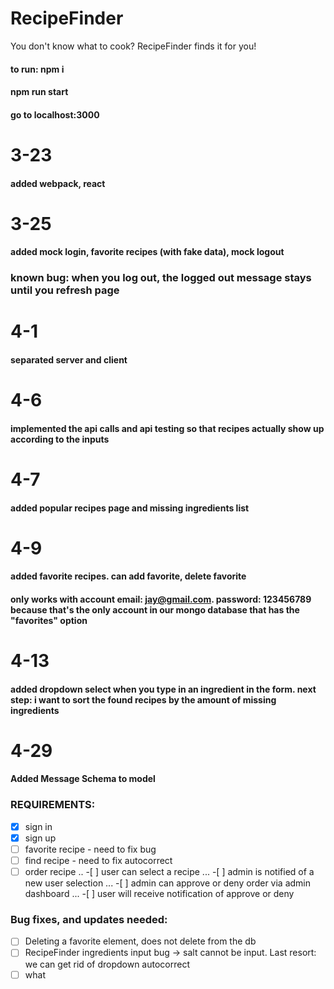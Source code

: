 # RecipeFinder
You don't know what to cook? RecipeFinder finds it for you!

#### to run: npm i ####
#### npm run start ####
#### go to localhost:3000 ####

# 3-23 # 
#### added webpack, react ####

# 3-25 #
#### added mock login, favorite recipes (with fake data), mock logout ####
### known bug: when you log out, the logged out message stays until you refresh page ###

# 4-1 #
#### separated server and client ####

# 4-6 #
#### implemented the api calls and api testing so that recipes actually show up according to the inputs ####

# 4-7 # 
#### added popular recipes page and missing ingredients list ####

# 4-9 # 
#### added favorite recipes. can add favorite, delete favorite ####
#### only works with account email: jay@gmail.com. password: 123456789 because that's the only account in our mongo database that has the "favorites" option ####

# 4-13 #
#### added dropdown select when you type in an ingredient in the form. next step: i want to sort the found recipes by the amount of missing ingredients ####

# 4-29 #
#### Added Message Schema to model
### REQUIREMENTS:
- [x] sign in
- [x] sign up
- [ ] favorite recipe - need to fix bug
- [ ] find recipe - need to fix autocorrect
- [ ] order recipe
.. -[ ] user can select a recipe
... -[ ] admin is notified of a new user selection
... -[ ] admin can approve or deny order via admin dashboard
... -[ ] user will receive notification of approve or deny

### Bug fixes, and updates needed:
- [ ] Deleting a favorite element, does not delete from the db
- [ ] RecipeFinder ingredients input bug -> salt cannot be input. Last resort: we can get rid of dropdown autocorrect
- [ ] what
